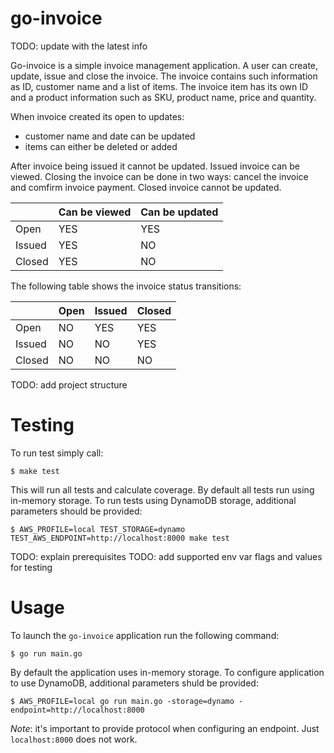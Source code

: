# go-invoice

TODO: update with the latest info

Go-invoice is a simple invoice management application. A user can create, update, issue and close the invoice.
The invoice contains such information as ID, customer name and a list of items. The invoice item has its own ID and a product information such as SKU, product name, price and quantity.

When invoice created its open to updates:
- customer name and date can be updated
- items can either be deleted or added

After invoice being issued it cannot be updated. Issued invoice can be viewed.
Closing the invoice can be done in two ways: cancel the invoice and comfirm invoice payment. Closed invoice cannot be updated.

|        | Can be viewed | Can be updated |
|--------|---------------|----------------|
|Open    | YES           | YES            |
|Issued  | YES           | NO             |
|Closed  | YES           | NO             |


The following table shows the invoice status transitions:

|        | Open | Issued | Closed |
|--------|------|--------|--------|
|Open    | NO   | YES    | YES    |
|Issued  | NO   | NO     | YES    |
|Closed  | NO   | NO     | NO     |


TODO: add project structure

# Testing
To run test simply call:
```
$ make test
```

This will run all tests and calculate coverage. By default all tests run using in-memory storage. To run tests using DynamoDB storage, additional parameters should be provided:
```
$ AWS_PROFILE=local TEST_STORAGE=dynamo TEST_AWS_ENDPOINT=http://localhost:8000 make test
```

TODO: explain prerequisites
TODO: add supported env var flags and values for testing

# Usage
To launch the `go-invoice` application run the following command:
```
$ go run main.go
```

By default the application uses in-memory storage. To configure application to use DynamoDB, additional parameters shuld be provided:
```
$ AWS_PROFILE=local go run main.go -storage=dynamo -endpoint=http://localhost:8000
```

_Note_: it's important to provide protocol when configuring an endpoint. Just `localhost:8000` does not work.

